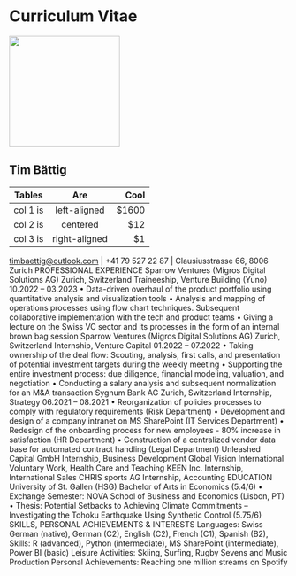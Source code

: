 # Curriculum Vitae 
<img src="https://github.com/Kurthhenry/kurthhenry0/assets/55870958/a9c6a547-67e7-4aca-8fdd-3a484270add5.png" width="200" />

## Tim Bättig

| Tables   |      Are      |  Cool |
|----------|:-------------:|------:|
| col 1 is |  left-aligned | $1600 |
| col 2 is |    centered   |   $12 |
| col 3 is | right-aligned |    $1 |

timbaettig@outlook.com | +41 79 527 22 87 | Clausiusstrasse 66, 8006 Zurich
PROFESSIONAL EXPERIENCE
Sparrow Ventures (Migros Digital Solutions AG) Zurich, Switzerland Traineeship, Venture Building (Yuno) 10.2022 – 03.2023
• Data-driven overhaul of the product portfolio using quantitative analysis and visualization tools
• Analysis and mapping of operations processes using flow chart techniques. Subsequent collaborative
implementation with the tech and product teams
• Giving a lecture on the Swiss VC sector and its processes in the form of an internal brown bag session
Sparrow Ventures (Migros Digital Solutions AG) Zurich, Switzerland
Internship, Venture Capital 01.2022 – 07.2022
• Taking ownership of the deal flow: Scouting, analysis, first calls, and presentation of potential investment
targets during the weekly meeting
• Supporting the entire investment process: due diligence, financial modeling, valuation, and negotiation
• Conducting a salary analysis and subsequent normalization for an M&A transaction
Sygnum Bank AG Zurich, Switzerland
Internship, Strategy 06.2021 – 08.2021
• Reorganization of policies processes to comply with regulatory requirements (Risk Department)
• Development and design of a company intranet on MS SharePoint (IT Services Department)
• Redesign of the onboarding process for new employees - 80% increase in satisfaction (HR Department)
• Construction of a centralized vendor data base for automated contract handling (Legal Department)
Unleashed Capital GmbH
Internship, Business Development
Global Vision International
Voluntary Work, Health Care and Teaching
KEEN Inc.
Internship, International Sales
CHRIS sports AG
Internship, Accounting
EDUCATION
University of St. Gallen (HSG)
Bachelor of Arts in Economics (5.4/6)
• Exchange Semester: NOVA School of Business and Economics (Lisbon, PT)
• Thesis: Potential Setbacks to Achieving Climate Commitments – Investigating the Tohoku Earthquake Using
Synthetic Control (5.75/6)
SKILLS, PERSONAL ACHIEVEMENTS & INTERESTS
Languages: Swiss German (native), German (C2), English (C2), French (C1), Spanish (B2), Skills: R (advanced), Python (intermediate), MS SharePoint (intermediate), Power BI (basic) Leisure Activities: Skiing, Surfing, Rugby Sevens and Music Production
Personal Achievements: Reaching one million streams on Spotify
